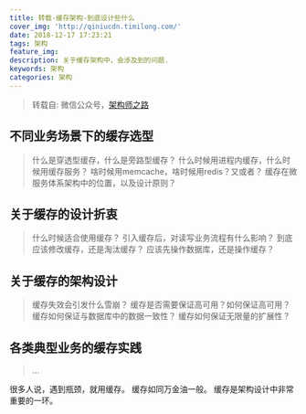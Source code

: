 ```yaml
---
title: 转载-缓存架构-到底设计些什么
cover_img: 'http://qiniucdn.timilong.com/'
date: 2018-12-17 17:23:21
tags: 架构
feature_img:
description: 关于缓存架构中，会涉及到的问题.
keywords: 架构
categories: 架构
---
```


> 转载自: 微信公众号，[架构师之路](https://mp.weixin.qq.com/s/DM0dKHyD3FweVSHcjabLaw)

## 不同业务场景下的缓存选型

> 什么是穿透型缓存，什么是旁路型缓存？
> 什么时候用进程内缓存，什么时候用缓存服务？
> 啥时候用memcache，啥时候用redis？又或者？
> 缓存在微服务体系架构中的位置，以及设计原则？

## 关于缓存的设计折衷

> 什么时候适合使用缓存？
> 引入缓存后，对读写业务流程有什么影响？
> 到底应该修改缓存，还是淘汰缓存？
> 应该先操作数据库，还是操作缓存？

## 关于缓存的架构设计
> 缓存失效会引发什么雪崩？
> 缓存是否需要保证高可用？如何保证高可用？
> 缓存如何保证与数据库中的数据一致性？
> 缓存如何保证无限量的扩展性？

## 各类典型业务的缓存实践
> …

很多人说，遇到瓶颈，就用缓存。
缓存如同万金油一般。
缓存是架构设计中非常重要的一环。

